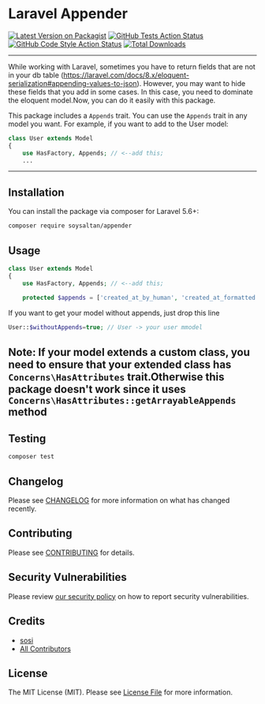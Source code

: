 # Laravel Appender

[![Latest Version on Packagist](https://img.shields.io/packagist/v/soysaltan/appender.svg?style=flat-square)](https://packagist.org/packages/soysaltan/appender)
[![GitHub Tests Action Status](https://img.shields.io/github/workflow/status/soysaltan/appender/run-tests?label=tests)](https://github.com/soysaltan/appender/actions?query=workflow%3Arun-tests+branch%3Amain)
[![GitHub Code Style Action Status](https://img.shields.io/github/workflow/status/soysaltan/appender/Check%20&%20fix%20styling?label=code%20style)](https://github.com/soysaltan/appender/actions?query=workflow%3A"Check+%26+fix+styling"+branch%3Amain)
[![Total Downloads](https://img.shields.io/packagist/dt/soysaltan/appender.svg?style=flat-square)](https://packagist.org/packages/soysaltan/appender)

---
While working with Laravel, sometimes you have to return fields that are not in your db
table (https://laravel.com/docs/8.x/eloquent-serialization#appending-values-to-json). However, you may want to hide
these fields that you add in some cases. In this case, you need to dominate the eloquent model.Now, you can do it easily
with this package.

This package includes a `Appends` trait. You can use the `Appends` trait in any model you want. For example, if you want
to add to the User model:

```php
class User extends Model
{
    use HasFactory, Appends; // <--add this; 
    ...
```

---

## Installation

You can install the package via composer for Laravel 5.6+:

```bash
composer require soysaltan/appender
```

## Usage

```php
class User extends Model
{
    use HasFactory, Appends; // <--add this; 
    
    protected $appends = ['created_at_by_human', 'created_at_formatted'];
```

If you want to get your model without appends, just drop this line
```php
User::$withoutAppends=true; // User -> your user mmodel
```

Note: If your model extends a custom class, you need to ensure that
your extended class has `Concerns\HasAttributes` trait.Otherwise this package doesn't work since 
it uses `Concerns\HasAttributes::getArrayableAppends` method
---

## Testing

```bash
composer test
```

## Changelog

Please see [CHANGELOG](CHANGELOG.md) for more information on what has changed recently.

## Contributing

Please see [CONTRIBUTING](.github/CONTRIBUTING.md) for details.

## Security Vulnerabilities

Please review [our security policy](../../security/policy) on how to report security vulnerabilities.

## Credits

- [sosi](https://github.com/soysaltan)
- [All Contributors](../../contributors)

## License

The MIT License (MIT). Please see [License File](LICENSE.md) for more information.

